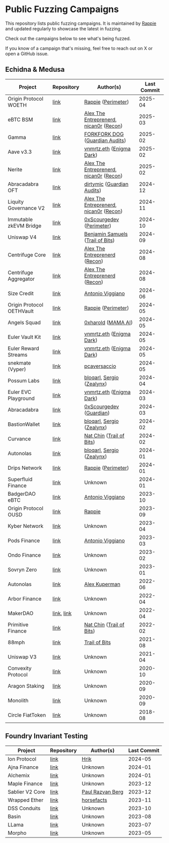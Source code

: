 # Public Fuzzing Campaigns
This repository lists public fuzzing campaigns. It is maintained by [Rappie](https://x.com/rappie_eth) and updated regularly to showcase the latest in fuzzing.

Check out the campaigns below to see what's being fuzzed.

If you know of a campaign that's missing, feel free to reach out on X or open a GitHub issue.

## Echidna & Medusa
| Project                   | Repository                                                                                                                                           | Author(s)                                                                                                                   | Last Commit |
| ------------------------- | ---------------------------------------------------------------------------------------------------------------------------------------------------- | --------------------------------------------------------------------------------------------------------------------------- | ----------- |
| Origin Protocol WOETH     | [link](https://github.com/perimetersec/origin-woeth-fuzz)                                                                                            | [Rappie](https://x.com/rappie_eth) ([Perimeter](https://x.com/perimeter_sec))                                               | 2025-04     |
| eBTC BSM                  | [link](https://github.com/ebtc-protocol/ebtc-bsm/tree/main/test/recon-core)                                                                          | [Alex The Entreprenerd](https://x.com/GalloDaSballo), [nican0r](https://x.com/nican0r) ([Recon](https://x.com/getreconxyz)) | 2025-03     |
| Gamma                     | [link](https://github.com/CodeHawks-Contests/2025-02-gamma/tree/main/test/fuzzing/echidna)                                                           | [FORKFORK DOG](https://x.com/forkforkdog) ([Guardian Audits](https://x.com/GuardianAudits))                                 | 2025-02     |
| Aave v3.3                 | [link](https://github.com/bgd-labs/aave-v3-origin/tree/main/tests/invariants)                                                                        | [vnmrtz.eth](https://x.com/vn_martinez_) ([Enigma Dark](https://x.com/EnigmadarkLabs))                                      | 2025-02     |
| Nerite                    | [link](https://github.com/Recon-Fuzz/nerite/tree/invariant-testing/contracts/test/recon)                                                             | [Alex The Entreprenerd](https://x.com/GalloDaSballo), [nican0r](https://x.com/nican0r) ([Recon](https://x.com/getreconxyz)) | 2025-02     |
| Abracadabra OFT           | [link](https://github.com/GuardianAudits/abra-oft-fuzzing/tree/abra-suite/test/fuzzing-oft)                                                          | [dirtymic](https://x.com/dirtymic26) ([Guardian Audits](https://x.com/GuardianAudits))                                      | 2024-12     |
| Liquity Governance V2     | [link](https://github.com/liquity/V2-gov/tree/main/test/recon)                                                                                       | [Alex The Entreprenerd](https://x.com/GalloDaSballo), [nican0r](https://x.com/nican0r) ([Recon](https://x.com/getreconxyz)) | 2024-11     |
| Immutable zkEVM Bridge    | [link](https://github.com/perimetersec/zkevm-bridge-contracts-fuzz/tree/main/test/fuzzing)                                                           | [0xScourgedev](https://x.com/0xScourgedev) ([Perimeter](https://x.com/perimeter_sec))                                       | 2024-10     |
| Uniswap V4                | [link](https://github.com/trailofbits/v4-core/tree/add-stateful-properties/test/trailofbits)                                                         | [Benjamin Samuels](https://x.com/thebensams) ([Trail of Bits](https://x.com/trailofbits))                                   | 2024-09     |
| Centrifuge Core           | [link](https://github.com/centrifuge/liquidity-pools/tree/main/test/recon-core)                                                                      | [Alex The Entreprenerd](https://x.com/GalloDaSballo) ([Recon](https://x.com/getreconxyz))                                   | 2024-08     |
| Centrifuge Aggregator     | [link](https://github.com/centrifuge/liquidity-pools/tree/main/test/recon-aggregator)                                                                | [Alex The Entreprenerd](https://x.com/GalloDaSballo) ([Recon](https://x.com/getreconxyz))                                   | 2024-08     |
| Size Credit               | [link](https://github.com/SizeCredit/size-solidity/tree/main/test/invariants)                                                                        | [Antonio Viggiano](https://x.com/agfviggiano)                                                                               | 2024-06     |
| Origin Protocol OETHVault | [link](https://github.com/perimetersec/origin-oeth-fuzzing)                                                                                          | [Rappie](https://x.com/rappie_eth) ([Perimeter](https://x.com/perimeter_sec))                                               | 2024-05     |
| Angels Squad              | [link](https://github.com/xluckydegen/launchpad-contracts/tree/main/contracts/echidna)                                                               | [0xharold](https://x.com/haraslub) ([MAMA AI](https://themama.ai))                                                          | 2024-05     |
| Euler Vault Kit           | [link](https://github.com/euler-xyz/euler-vault-kit/tree/master/test/invariants)                                                                     | [vnmrtz.eth](https://x.com/vn_martinez_) ([Enigma Dark](https://x.com/EnigmadarkLabs))                                      | 2024-05     |
| Euler Reward Streams      | [link](https://github.com/euler-xyz/reward-streams/tree/master/test/invariants)                                                                      | [vnmrtz.eth](https://x.com/vn_martinez_) ([Enigma Dark](https://x.com/EnigmadarkLabs))                                      | 2024-05     |
| snekmate (Vyper)          | [link](https://github.com/pcaversaccio/snekmate/tree/modules/test/tokens/echidna)                                                                    | [pcaversaccio](https://x.com/pcaversaccio)                                                                                  | 2024-05     |
| Possum Labs               | [link](https://github.com/ZealynxSecurity/Possum-Labs?tab=readme-ov-file#echidna)                                                                    | [bloqarl](https://x.com/TheBlockChainer), [Sergio](https://x.com/Seecoalba) ([Zealynx](https://x.com/ZealynxSecurity))      | 2024-04     |
| Euler EVC Playground      | [link](https://github.com/euler-xyz/evc-playground/tree/master/test/invariants)                                                                      | [vnmrtz.eth](https://x.com/vn_martinez_) ([Enigma Dark](https://x.com/EnigmadarkLabs))                                      | 2024-03     |
| Abracadabra               | [link](https://github.com/Abracadabra-money/abracadabra-money-contracts/tree/0e717e73662b840bb77eba196bd86d405decb154/test/fuzzing)                  | [0xScourgedev](https://x.com/0xScourgedev) ([Guardian](https://x.com/GuardianAudits))                                       | 2024-03     |
| BastionWallet             | [link](https://github.com/ZealynxSecurity/BastionWallet/tree/main/src/echidna)                                                                       | [bloqarl](https://x.com/TheBlockChainer), [Sergio](https://x.com/Seecoalba) ([Zealynx](https://x.com/ZealynxSecurity))      | 2024-02     |
| Curvance                  | [link](https://github.com/curvance/Curvance-CantinaCompetition/tree/develop/tests/fuzzing)                                                           | [Nat Chin](https://x.com/0xicingdeath) ([Trail of Bits](https://x.com/trailofbits))                                         | 2024-02     |
| Autonolas                 | [link](https://github.com/ZealynxSecurity/Autonolas/tree/master/src/Echidna)                                                                         | [bloqarl](https://x.com/TheBlockChainer), [Sergio](https://x.com/Seecoalba) ([Zealynx](https://x.com/ZealynxSecurity))      | 2024-01     |
| Drips Network             | [link](https://github.com/perimetersec/drips-fuzzing)                                                                                                | [Rappie](https://x.com/rappie_eth) ([Perimeter](https://x.com/perimeter_sec))                                               | 2024-01     |
| Superfluid Finance        | [link](https://github.com/superfluid-finance/protocol-monorepo/tree/dev/packages/hot-fuzz)                                                           | Unknown                                                                                                                     | 2024-01     |
| BadgerDAO eBTC            | [link](https://github.com/ebtc-protocol/ebtc/tree/main/packages/contracts/contracts/TestContracts/invariants)                                        | [Antonio Viggiano](https://x.com/agfviggiano)                                                                               | 2023-10     |
| Origin Protocol OUSD<br>  | [link](https://github.com/OriginProtocol/origin-dollar/tree/master/contracts/contracts/echidna)                                                      | [Rappie](https://x.com/rappie_eth)                                                                                          | 2023-09     |
| Kyber Network             | [link](https://github.com/KyberNetwork/ks-elastic-sc/tree/main/contracts/echidna)                                                                    | Unknown                                                                                                                     | 2023-04     |
| Pods Finance              | [link](https://github.com/pods-finance/yield-contracts/tree/main/test/invariants)                                                                    | [Antonio Viggiano](https://x.com/agfviggiano)                                                                               | 2023-03     |
| Ondo Finance              | [link](https://github.com/ondoprotocol/tokenized-funds/tree/main/contracts/echidna)                                                                  | Unknown                                                                                                                     | 2023-02     |
| Sovryn Zero               | [link](https://github.com/DistributedCollective/zero/tree/main/packages/contracts/contracts/TestContracts)                                           | Unknown                                                                                                                     | 2023-01     |
| Autonolas                 | [link](https://github.com/valory-xyz/autonolas-governance/tree/main/audits/internal/analysis/fuzzing/VotingEscrow)                                   | [Alex Kuperman](https://x.com/kupermind)                                                                                    | 2022-06     |
| Arbor Finance             | [link](https://github.com/alwaysbegrowing/arbor-contracts/tree/main/contracts/echidna)                                                               | Unknown                                                                                                                     | 2022-04     |
| MakerDAO                  | [link](https://github.com/makerdao/dss-vest/tree/master/echidna), [link](https://github.com/makerdao/optimism-dai-bridge/tree/master/contracts/test) | Unknown                                                                                                                     | 2022-04     |
| Primitive Finance         | [link](https://github.com/primitivefinance/rmm-core/tree/main/contracts/crytic)                                                                      | [Nat Chin](https://x.com/0xicingdeath) ([Trail of Bits](https://x.com/trailofbits))                                         | 2022-02     |
| 88mph                     | [link](https://github.com/88mphapp/88mph-contracts/tree/v3/contracts/echidna)                                                                        | [Trail of Bits](https://x.com/trailofbits)                                                                                  | 2021-08     |
| Uniswap V3                | [link](https://github.com/Uniswap/v3-core/tree/main/contracts/test)                                                                                  | Unknown                                                                                                                     | 2021-04     |
| Convexity Protocol        | [link](https://github.com/opynfinance/ConvexityProtocol/tree/dev/contracts/echidna)                                                                  | Unknown                                                                                                                     | 2020-10     |
| Aragon Staking            | [link](https://github.com/aragon/staking/tree/82bf54a3e11ec4e50d470d66048a2dd3154f940b/packages/protocol/contracts/test/lib)                         | Unknown                                                                                                                     | 2020-09     |
| Monolith                  | [link](https://github.com/tokencard/contracts/tree/master/tools/echidna)                                                                             | Unknown                                                                                                                     | 2020-09     |
| Circle FiatToken          | [link](https://github.com/circlefin/stablecoin-evm/tree/master/echidna_tests)                                                                        | Unknown                                                                                                                     | 2018-08     |

## Foundry Invariant Testing
| Project         | Repository                                                                                    | Author(s)                                   | Last Commit |
| --------------- | --------------------------------------------------------------------------------------------- | ------------------------------------------- | ----------- |
| Ion Protocol    | [link](https://github.com/Ion-Protocol/ion-protocol/tree/master/test/invariant/IonPool)       | [Hrik](https://x.com/HrikBho)               | 2024-05     |
| Ajna Finance    | [link](https://github.com/ajna-finance/ajna-core/tree/master/tests/forge/invariants)          | Unknown                                     | 2024-01     |
| Alchemix        | [link](https://github.com/alchemix-finance/v2-foundry/tree/master/src/test)                   | Unknown                                     | 2024-01     |
| Maple Finance   | [link](https://github.com/maple-labs/maple-core-v2/tree/main/tests/invariants)                | Unknown                                     | 2023-12     |
| Sablier V2 Core | [link](https://github.com/sablier-labs/v2-core/tree/main/test/invariant)                      | [Paul Razvan Berg](https://x.com/PaulRBerg) | 2023-12     |
| Wrapped Ether   | [link](https://github.com/horsefacts/weth-invariant-testing/tree/main)                        | [horsefacts](https://x.com/eth_call)        | 2023-11     |
| DSS Conduits    | [link](https://github.com/makerdao/dss-conduits/tree/master/test/arranger-conduit/invariants) | Unknown                                     | 2023-10     |
| Basin           | [link](https://github.com/BeanstalkFarms/Basin/tree/master/test/invariant)                    | Unknown                                     | 2023-08     |
| LLama           | [link](https://github.com/llamaxyz/llama/tree/main/test/invariants)                           | Unknown                                     | 2023-07     |
| Morpho          | [link](https://github.com/morpho-org/morpho-data-structures/tree/main/test)                   | Unknown                                     | 2023-05     |

